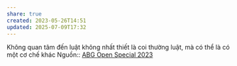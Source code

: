 ```yaml
---
share: true
created: 2023-05-26T14:51
updated: 2025-07-09T17:32
---
```

Không quan tâm đến luật không nhất thiết là coi thường luật, mà có thể là có một cơ chế khác
Nguồn:: [ABG Open Special 2023](ABG%20Open%20Special%202023.md)
